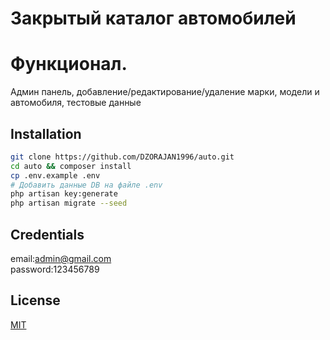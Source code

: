 # Закрытый каталог автомобилей

# Функционал.
Админ панель, добавление/редактирование/удаление марки, модели и автомобиля, тестовые данные


## Installation

```bash
git clone https://github.com/DZORAJAN1996/auto.git
cd auto && composer install
cp .env.example .env
# Добавить данные DB на файле .env
php artisan key:generate
php artisan migrate --seed

```

## Credentials
email:admin@gmail.com\
password:123456789

## License
[MIT](https://choosealicense.com/licenses/mit/)
